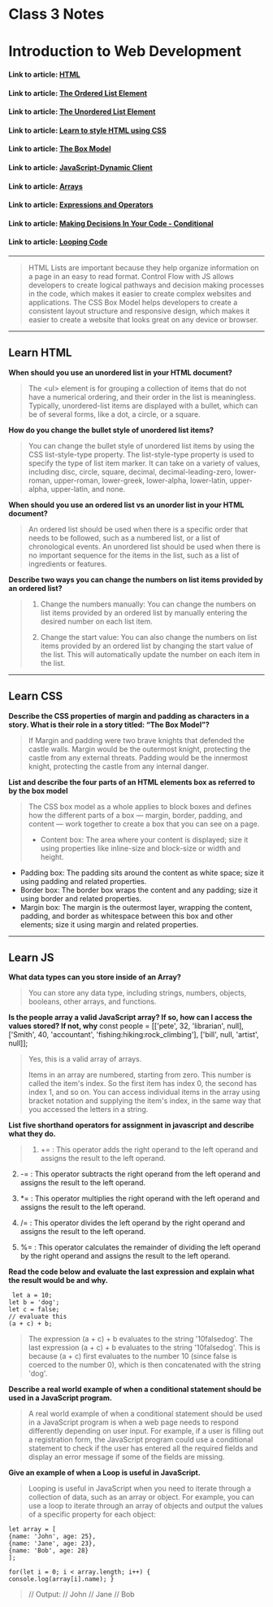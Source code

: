 # Class 3 Notes

# Introduction to Web Development

#### Link to article: [HTML](https://developer.mozilla.org/en-US/docs/Web/HTML)
#### Link to article: [The Ordered List Element](https://developer.mozilla.org/en-US/docs/Web/HTML/Element/ol)
#### Link to article: [The Unordered List Element](https://developer.mozilla.org/en-US/docs/Web/HTML/Element/ul)
#### Link to article: [Learn to style HTML using CSS](https://developer.mozilla.org/en-US/docs/Learn/CSS)
#### Link to article: [The Box Model](https://developer.mozilla.org/en-US/docs/Learn/CSS/Building_blocks/The_box_model)
#### Link to article: [JavaScript-Dynamic Client](https://developer.mozilla.org/en-US/docs/Learn/JavaScript)
#### Link to article: [Arrays](https://developer.mozilla.org/en-US/docs/Learn/JavaScript/First_steps/Arrays)
#### Link to article: [Expressions and Operators](https://developer.mozilla.org/en-US/docs/Web/JavaScript/Guide/Expressions_and_Operators)
#### Link to article: [Making Decisions In Your Code - Conditional](https://developer.mozilla.org/en-US/docs/Learn/JavaScript/Building_blocks/conditionals)
#### Link to article: [Looping Code](https://developer.mozilla.org/en-US/docs/Learn/JavaScript/Building_blocks/Looping_code)

***
>HTML Lists are important because they help organize information on a page in an easy to read format. Control Flow with JS allows developers to create logical pathways and decision making processes in the code, which makes it easier to create complex websites and applications. The CSS Box Model helps developers to create a consistent layout structure and responsive design, which makes it easier to create a website that looks great on any device or browser.


***
## Learn HTML

**When should you use an unordered list in your HTML document?**
>The \<ul> element is for grouping a collection of items that do not have a numerical ordering, and their order in the list is meaningless. Typically, unordered-list items are displayed with a bullet, which can be of several forms, like a dot, a circle, or a square. 

**How do you change the bullet style of unordered list items?**
>You can change the bullet style of unordered list items by using the CSS list-style-type property. The list-style-type property is used to specify the type of list item marker. It can take on a variety of values, including disc, circle, square, decimal, decimal-leading-zero, lower-roman, upper-roman, lower-greek, lower-alpha, lower-latin, upper-alpha, upper-latin, and none.

**When should you use an ordered list vs an unorder list in your HTML document?**
>An ordered list should be used when there is a specific order that needs to be followed, such as a numbered list, or a list of chronological events. An unordered list should be used when there is no important sequence for the items in the list, such as a list of ingredients or features.


**Describe two ways you can change the numbers on list items provided by an ordered list?**
>1. Change the numbers manually: You can change the numbers on list items provided by an ordered list by manually entering the desired number on each list item.
>
>2. Change the start value: You can also change the numbers on list items provided by an ordered list by changing the start value of the list. This will automatically update the number on each item in the list.


***
## Learn CSS
**Describe the CSS properties of margin and padding as characters in a story. What is their role in a story titled: “The Box Model”?**
> If Margin and padding were two brave knights that defended the castle walls. Margin would be the outermost knight, protecting the castle from any external threats. Padding would be the innermost knight, protecting the castle from any internal danger.

**List and describe the four parts of an HTML elements box as referred to by the box model**
>The CSS box model as a whole applies to block boxes and defines how the different parts of a box — margin, border, padding, and content — work together to create a box that you can see on a page.
>
> - Content box: The area where your content is displayed; size it using properties like inline-size and block-size or width and height.
 - Padding box: The padding sits around the content as white space; size it using padding and related properties.
- Border box: The border box wraps the content and any padding; size it using border and related properties.
- Margin box: The margin is the outermost layer, wrapping the content, padding, and border as whitespace between this box and other elements; size it using margin and related properties.


***
## Learn JS

**What data types can you store inside of an Array?**
>You can store any data type, including strings, numbers, objects, booleans, other arrays, and functions.

**Is the people array a valid JavaScript array? If so, how can I access the values stored? If not, why**
     const people = [['pete', 32, 'librarian', null], ['Smith', 40, 'accountant', 'fishing:hiking:rock_climbing'], ['bill', null, 'artist', null]];
>Yes, this is a valid array of arrays.
>
>Items in an array are numbered, starting from zero. This number is called the item's index. So the first item has index 0, the second has index 1, and so on. You can access individual items in the array using bracket notation and supplying the item's index, in the same way that you accessed the letters in a string.

**List five shorthand operators for assignment in javascript and describe what they do.**
>1. += : This operator adds the right operand to the left operand and assigns the result to the left operand.

2. -= : This operator subtracts the right operand from the left operand and assigns the result to the left operand.

3. *= : This operator multiplies the right operand with the left operand and assigns the result to the left operand.

4. /= : This operator divides the left operand by the right operand and assigns the result to the left operand.

5. %= : This operator calculates the remainder of dividing the left operand by the right operand and assigns the result to the left operand.

**Read the code below and evaluate the last expression and explain what the result would be and why.**
>
     let a = 10;
    let b = 'dog';
    let c = false;
    // evaluate this
    (a + c) + b;
>The expression (a + c) + b evaluates to the string '10falsedog'.
>The last expression (a + c) + b evaluates to the string '10falsedog'. This is because (a + c) first evaluates to the number 10 (since false is coerced to the number 0), which is then concatenated with the string 'dog'.

**Describe a real world example of when a conditional statement should be used in a JavaScript program.**
>A real world example of when a conditional statement should be used in a JavaScript program is when a web page needs to respond differently depending on user input. For example, if a user is filling out a registration form, the JavaScript program could use a conditional statement to check if the user has entered all the required fields and display an error message if some of the fields are missing.

**Give an example of when a Loop is useful in JavaScript.**
>Looping is useful in JavaScript when you need to iterate through a collection of data, such as an array or object. For example, you can use a loop to iterate through an array of objects and output the values of a specific property for each object: 
>
    let array = [
    {name: 'John', age: 25},
    {name: 'Jane', age: 23},
    {name: 'Bob', age: 28}
    ];
>
>
    for(let i = 0; i < array.length; i++) {
    console.log(array[i].name); }
>
>// Output: 
>// John
>// Jane
>// Bob